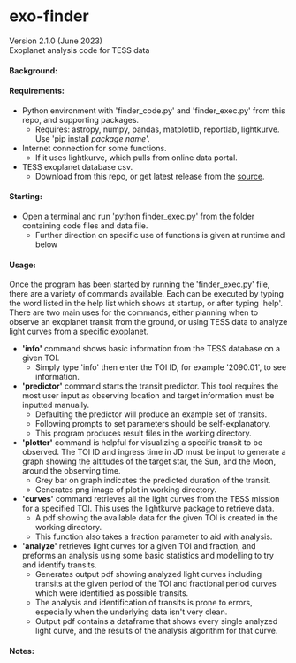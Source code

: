 # exo-finder
Version 2.1.0 (June 2023) <br>
Exoplanet analysis code for TESS data

#### Background:


#### Requirements:
* Python environment with 'finder_code.py' and 'finder_exec.py' from this repo, and supporting packages.
  - Requires: astropy, numpy, pandas, matplotlib, reportlab, lightkurve. Use 'pip install *package name*'.
* Internet connection for some functions.
  - If it uses lightkurve, which pulls from online data portal.
* TESS exoplanet database csv.
  - Download from this repo, or get latest release from the [source](https://tev.mit.edu/data/collection/193/).

#### Starting:
* Open a terminal and run 'python finder_exec.py' from the folder containing code files and data file.
  - Further direction on specific use of functions is given at runtime and below

#### Usage: 
Once the program has been started by running the 'finder_exec.py' file, there are a variety of commands available. Each can be executed by typing the word listed in the help list which shows at startup, or after typing 'help'. There are two main uses for the commands, either planning when to observe an exoplanet transit from the ground, or using TESS data to analyze light curves from a specific exoplanet. 
* __'info'__ command shows basic information from the TESS database on a given TOI.
  - Simply type 'info' then enter the TOI ID, for example '2090.01', to see information.
* __'predictor'__ command starts the transit predictor. This tool requires the most user input as observing location and target information must be inputted manually.
  - Defaulting the predictor will produce an example set of transits.
  - Following prompts to set parameters should be self-explanatory.
  - This program produces result files in the working directory.
* __'plotter'__ command is helpful for visualizing a specific transit to be observed. The TOI ID and ingress time in JD must be input to generate a graph showing the altitudes of the target star, the Sun, and the Moon, around the observing time.
  - Grey bar on graph indicates the predicted duration of the transit.
  - Generates png image of plot in working directory.
* __'curves'__ command retrieves all the light curves from the TESS mission for a specified TOI. This uses the lightkurve package to retrieve data.
  - A pdf showing the available data for the given TOI is created in the working directory.
  - This function also takes a fraction parameter to aid with analysis.
* __'analyze'__ retrieves light curves for a given TOI and fraction, and preforms an analysis using some basic statistics and modelling to try and identify transits.
  - Generates output pdf showing analyzed light curves including transits at the given period of the TOI and fractional period curves which were identified as possible transits.
  - The analysis and identification of transits is prone to errors, especially when the underlying data isn't very clean.
  - Output pdf contains a dataframe that shows every single analyzed light curve, and the results of the analysis algorithm for that curve.
 
#### Notes: 


